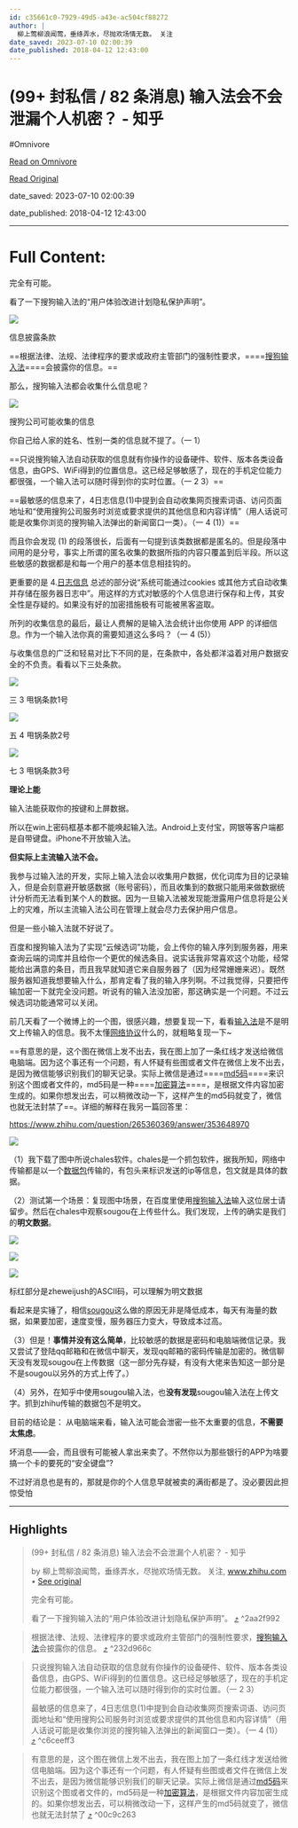 ```yaml
---
id: c35661c0-7929-49d5-a43e-ac504cf88272
author: |
  柳上莺柳浪闻莺，垂绦弄水，尽抛欢场情无数。​ 关注
date_saved: 2023-07-10 02:00:39
date_published: 2018-04-12 12:43:00
---
```


# (99+ 封私信 / 82 条消息) 输入法会不会泄漏个人机密？ - 知乎
#Omnivore

[Read on Omnivore](https://omnivore.app/me/99-82-1893e634149)

[Read Original](https://www.zhihu.com/question/24454612)

date_saved: 2023-07-10 02:00:39

date_published: 2018-04-12 12:43:00

--- 

# Full Content: 

完全有可能。

看了一下搜狗输入法的“用户体验改进计划隐私保护声明”。

![](https://proxy-prod.omnivore-image-cache.app/1220x380,sRm6oU9or2KnwGPplonwBTiry47y0p5AzfHkeok9pkzk/https://pica.zhimg.com/50/v2-3cd781e8e214e7068bb04b9db4bf7cfb_720w.jpg?source=1940ef5c)

信息披露条款

==根据法律、法规、法律程序的要求或政府主管部门的强制性要求，====[搜狗输入法](https://www.zhihu.com/search?q=%E6%90%9C%E7%8B%97%E8%BE%93%E5%85%A5%E6%B3%95&search%5Fsource=Entity&hybrid%5Fsearch%5Fsource=Entity&hybrid%5Fsearch%5Fextra=%7B%22sourceType%22%3A%22answer%22%2C%22sourceId%22%3A365093131%7D)====会披露你的信息。==

那么，搜狗输入法都会收集什么信息呢？

![](https://proxy-prod.omnivore-image-cache.app/1226x1398,sG6u_-3PLNcH3lWA8ms1h_kf-KASB00GE5s3N5ZYO9go/https://picx.zhimg.com/50/v2-5760044f464adcdd7f0a611a8a7bf360_720w.jpg?source=1940ef5c)

搜狗公司可能收集的信息

你自己给人家的姓名、性别一类的信息就不提了。（一 1）

==只说搜狗输入法自动获取的信息就有你操作的设备硬件、软件、版本各类设备信息，由GPS、WiFi得到的位置信息。这已经足够敏感了，现在的手机定位能力都很强，一个输入法可以随时得到你的实时位置。（一 2 3）==

==最敏感的信息来了，4日志信息(1)中提到会自动收集网页搜索词语、访问页面地址和“使用搜狗公司服务时浏览或要求提供的其他信息和内容详情”（用人话说可能是收集你浏览的搜狗输入法弹出的新闻窗口一类）。（一 4 (1)）==

而且你会发现 (1) 的段落很长，后面有一句提到该类数据都是匿名的。但是段落中间用的是分号，事实上所谓的匿名收集的数据所指的内容只覆盖到后半段。所以这些敏感的数据都是和每一个用户的基本信息相挂钩的。

更重要的是 4.[日志信息](https://www.zhihu.com/search?q=%E6%97%A5%E5%BF%97%E4%BF%A1%E6%81%AF&search%5Fsource=Entity&hybrid%5Fsearch%5Fsource=Entity&hybrid%5Fsearch%5Fextra=%7B%22sourceType%22%3A%22answer%22%2C%22sourceId%22%3A365093131%7D) 总述的部分说“系统可能通过cookies 或其他方式自动收集并存储在服务器日志中”。用这样的方式对敏感的个人信息进行保存和上传，其安全性是存疑的。如果没有好的加密措施极有可能被黑客盗取。

所列的收集信息的最后，最让人费解的是输入法会统计出你使用 APP 的详细信息。作为一个输入法你真的需要知道这么多吗？（一 4 (5)）

与收集信息的广泛和轻易对比下不同的是，在条款中，各处都洋溢着对用户数据安全的不负责。看看以下三处条款。

![](https://proxy-prod.omnivore-image-cache.app/1234x376,so22YYMdelG0Y9cCjz2OyB2Ozun3RjBTI3KVVLuH4hBY/https://picx.zhimg.com/50/v2-9cc1a12a515c66e8438118b0ed0e6b9f_720w.jpg?source=1940ef5c)

三 3 甩锅条款1号

![](https://proxy-prod.omnivore-image-cache.app/1226x596,sep3FMOZUxEpgFylXyxKxqlmKATNVScxkqWvmeGMUfa8/https://pica.zhimg.com/50/v2-e493409ffeacfbb0ac1b8aa945a92a7c_720w.jpg?source=1940ef5c)

五 4 甩锅条款2号

![](https://proxy-prod.omnivore-image-cache.app/1232x454,sMwJufmDKg1CnbNEGHwevxvSlhjZNkrMGjwHqxYhg2jw/https://pic1.zhimg.com/50/v2-7e3aa7efc8b96d723cda690d424c1931_720w.jpg?source=1940ef5c)

七 3 甩锅条款3号

**理论上能**

输入法能获取你的按键和上屏数据。

所以在win上密码框基本都不能唤起输入法。Android上支付宝，网银等客户端都是自带键盘。iPhone不开放输入法。

**但实际上主流输入法不会。**

我参与过输入法的开发，实际上输入法会以收集用户数据，优化词库为目的记录输入，但是会刻意避开敏感数据（账号密码），而且收集到的数据只能用来做数据统计分析而无法看到某个人的数据。因为一旦输入法被发现能泄露用户信息将是公关上的灾难，所以主流输入法公司在管理上就会尽力去保护用户信息。

但是一些小输入法就不好说了。

百度和搜狗输入法为了实现“云候选词”功能，会上传你的输入序列到服务器，用来查询云端的词库并且给你一个更优的候选条目。说实话我非常喜欢这个功能，经常能给出满意的条目，而且我早就知道它来自服务器了（因为经常姗姗来迟）。既然服务器知道我想要输入什么，那肯定看了我的输入序列啊。不过我觉得，只要把传输加密一下就完全没问题。听说有的输入法没加密，那这确实是一个问题。不过云候选词功能通常可以关闭。

前几天看了一个微博上的一个图，很感兴趣，想要复现一下，看看[输入法](https://www.zhihu.com/search?q=%E8%BE%93%E5%85%A5%E6%B3%95&search%5Fsource=Entity&hybrid%5Fsearch%5Fsource=Entity&hybrid%5Fsearch%5Fextra=%7B%22sourceType%22%3A%22answer%22%2C%22sourceId%22%3A718774684%7D)是不是明文上传输入的信息。我不太懂[网络协议](https://www.zhihu.com/search?q=%E7%BD%91%E7%BB%9C%E5%8D%8F%E8%AE%AE&search%5Fsource=Entity&hybrid%5Fsearch%5Fsource=Entity&hybrid%5Fsearch%5Fextra=%7B%22sourceType%22%3A%22answer%22%2C%22sourceId%22%3A718774684%7D)什么的，就粗略复现一下\~

==有意思的是，这个图在微信上发不出去，我在图上加了一条红线才发送给微信电脑端。因为这个事还有一个问题，有人怀疑有些图或者文件在微信上发不出去，是因为微信能够识别我们的聊天记录。实际上微信是通过====[md5码](https://www.zhihu.com/search?q=md5%E7%A0%81&search%5Fsource=Entity&hybrid%5Fsearch%5Fsource=Entity&hybrid%5Fsearch%5Fextra=%7B%22sourceType%22%3A%22answer%22%2C%22sourceId%22%3A718774684%7D)====来识别这个图或者文件的，md5码是一种====[加密算法](https://www.zhihu.com/search?q=%E5%8A%A0%E5%AF%86%E7%AE%97%E6%B3%95&search%5Fsource=Entity&hybrid%5Fsearch%5Fsource=Entity&hybrid%5Fsearch%5Fextra=%7B%22sourceType%22%3A%22answer%22%2C%22sourceId%22%3A718774684%7D)====，是根据文件内容加密生成的。如果你想发出去，可以稍微改动一下，这样产生的md5码就变了，微信也就无法封禁了==。详细的解释在我另一篇回答里：

<https://www.zhihu.com/question/265360369/answer/353648970>

![](https://proxy-prod.omnivore-image-cache.app/612x2048,ssSUWlkrXoW8rvFxCzberMuNus48UiMkP2mexbqW5ss0/https://picx.zhimg.com/50/v2-ffb3fae02abc1fc2e5ad5f7dc635be72_720w.jpg?source=1940ef5c)

（1）我下载了图中所说chales软件。chales是一个抓包软件，据我所知，网络中传输都是以一个[数据包](https://www.zhihu.com/search?q=%E6%95%B0%E6%8D%AE%E5%8C%85&search%5Fsource=Entity&hybrid%5Fsearch%5Fsource=Entity&hybrid%5Fsearch%5Fextra=%7B%22sourceType%22%3A%22answer%22%2C%22sourceId%22%3A718774684%7D)传输的，有包头来标识发送的ip等信息，包文就是具体的数据。

（2）测试第一个场景：复现图中场景，在百度里使用[搜狗输入法](https://www.zhihu.com/search?q=%E6%90%9C%E7%8B%97%E8%BE%93%E5%85%A5%E6%B3%95&search%5Fsource=Entity&hybrid%5Fsearch%5Fsource=Entity&hybrid%5Fsearch%5Fextra=%7B%22sourceType%22%3A%22answer%22%2C%22sourceId%22%3A718774684%7D)输入这位居士请留步。然后在chales中观察sougou在上传些什么。我们发现，上传的确实是我们的**明文数据**。

![](https://proxy-prod.omnivore-image-cache.app/796x324,sNyACg6OB-36CeDWtPFbV7GXL4Zr5Ml909Ac_TJFdt10/https://pica.zhimg.com/50/v2-3f857f5c367127731a5b074fe7601e66_720w.jpg?source=1940ef5c)

![](https://proxy-prod.omnivore-image-cache.app/980x294,sisZowXv3DmRTMHNj5USVN8r0-eslJovnZfoEIVXIKIk/https://picx.zhimg.com/50/v2-6565edc7ab33a709a3a420f7edd0dfbd_720w.jpg?source=1940ef5c)

![](https://proxy-prod.omnivore-image-cache.app/473x301,syzqxzFuphAQW-czmP8WtOIBPBL1a5jAyRitdPDEGdEE/https://pic1.zhimg.com/50/v2-795c9221dc1488639421c3ed26f82dcf_720w.jpg?source=1940ef5c)

标红部分是zheweijush的ASCII码，可以理解为明文数据

看起来是实锤了，相信[sougou](https://www.zhihu.com/search?q=sougou&search%5Fsource=Entity&hybrid%5Fsearch%5Fsource=Entity&hybrid%5Fsearch%5Fextra=%7B%22sourceType%22%3A%22answer%22%2C%22sourceId%22%3A718774684%7D)这么做的原因无非是降低成本，每天有海量的数据，如果要加密，速度变慢，服务器压力变大，导致成本过高。

（3）但是！**事情并没有这么简单**，比较敏感的数据是密码和电脑端微信记录。我又尝试了登陆qq邮箱和在微信中聊天，发现qq邮箱的密码传输是加密的。微信聊天没有发现sougou在上传数据（这一部分先存疑，有没有大佬来告知这一部分是不是sougou以另外的方式上传了。）

（4）另外，在知乎中使用sougou输入法，也**没有发现**sougou输入法在上传文字。抓到zhihu传输的数据包不是明文。

目前的结论是： 从电脑端来看，输入法可能会泄密一些不太重要的信息，**不需要太焦虑**。

坏消息——会，而且很有可能被人拿出来卖了。不然你以为那些银行的APP为啥要搞一个卡的要死的“安全键盘”?

不过好消息也是有的，那就是你的个人信息早就被卖的满街都是了。没必要因此担惊受怕

---

## Highlights

> (99+ 封私信 / 82 条消息) 输入法会不会泄漏个人机密？ - 知乎
> 
> by 柳上莺柳浪闻莺，垂绦弄水，尽抛欢场情无数。​ 关注, www.zhihu.com • [See original](https://www.zhihu.com/question/24454612)
> 
> 完全有可能。
> 
> 看了一下搜狗输入法的“用户体验改进计划隐私保护声明”。 [⤴️](https://omnivore.app/me/99-82-1893e634149#2aa2f992-3dd4-4f43-9c76-1da5d2ef563f)  ^2aa2f992

> 根据法律、法规、法律程序的要求或政府主管部门的强制性要求，[搜狗输入法](https://www.zhihu.com/search?q=%E6%90%9C%E7%8B%97%E8%BE%93%E5%85%A5%E6%B3%95&amp;search%5Fsource=Entity&amp;hybrid%5Fsearch%5Fsource=Entity&amp;hybrid%5Fsearch%5Fextra=%7B%22sourceType%22%3A%22answer%22%2C%22sourceId%22%3A365093131%7D)会披露你的信息。 [⤴️](https://omnivore.app/me/99-82-1893e634149#232d966c-40cc-4556-b98e-b6d78b17833e)  ^232d966c

> 只说搜狗输入法自动获取的信息就有你操作的设备硬件、软件、版本各类设备信息，由GPS、WiFi得到的位置信息。这已经足够敏感了，现在的手机定位能力都很强，一个输入法可以随时得到你的实时位置。（一 2 3）
> 
> 最敏感的信息来了，4日志信息(1)中提到会自动收集网页搜索词语、访问页面地址和“使用搜狗公司服务时浏览或要求提供的其他信息和内容详情”（用人话说可能是收集你浏览的搜狗输入法弹出的新闻窗口一类）。（一 4 (1)） [⤴️](https://omnivore.app/me/99-82-1893e634149#c6ceeff3-52bf-488b-b518-97c6eccc9179)  ^c6ceeff3

> 有意思的是，这个图在微信上发不出去，我在图上加了一条红线才发送给微信电脑端。因为这个事还有一个问题，有人怀疑有些图或者文件在微信上发不出去，是因为微信能够识别我们的聊天记录。实际上微信是通过[md5码](https://www.zhihu.com/search?q=md5%E7%A0%81&amp;search%5Fsource=Entity&amp;hybrid%5Fsearch%5Fsource=Entity&amp;hybrid%5Fsearch%5Fextra=%7B%22sourceType%22%3A%22answer%22%2C%22sourceId%22%3A718774684%7D)来识别这个图或者文件的，md5码是一种[加密算法](https://www.zhihu.com/search?q=%E5%8A%A0%E5%AF%86%E7%AE%97%E6%B3%95&amp;search%5Fsource=Entity&amp;hybrid%5Fsearch%5Fsource=Entity&amp;hybrid%5Fsearch%5Fextra=%7B%22sourceType%22%3A%22answer%22%2C%22sourceId%22%3A718774684%7D)，是根据文件内容加密生成的。如果你想发出去，可以稍微改动一下，这样产生的md5码就变了，微信也就无法封禁了 [⤴️](https://omnivore.app/me/99-82-1893e634149#00c9c263-63fa-49e4-990b-c0df9bc328d7)  ^00c9c263

